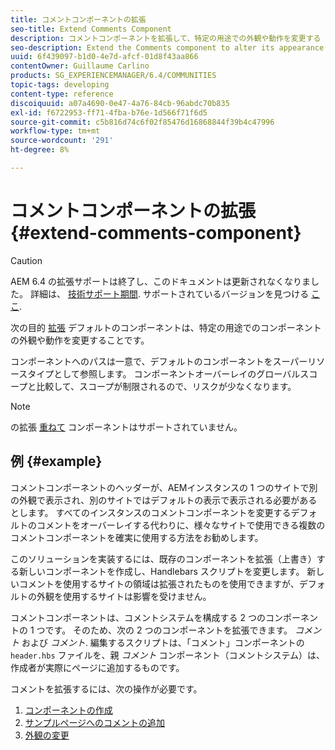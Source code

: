```yaml
---
title: コメントコンポーネントの拡張
seo-title: Extend Comments Component
description: コメントコンポーネントを拡張して、特定の用途での外観や動作を変更する
seo-description: Extend the Comments component to alter its appearance or behavior for specific uses
uuid: 6f439097-b1d0-4e7d-afcf-01d8f43aa866
contentOwner: Guillaume Carlino
products: SG_EXPERIENCEMANAGER/6.4/COMMUNITIES
topic-tags: developing
content-type: reference
discoiquuid: a07a4690-0e47-4a76-84cb-96abdc70b835
exl-id: f6722953-ff71-4fba-b76e-1d566f71f6d5
source-git-commit: c5b816d74c6f02f85476d16868844f39b4c47996
workflow-type: tm+mt
source-wordcount: '291'
ht-degree: 8%

---
```


# コメントコンポーネントの拡張 {#extend-comments-component}

>[!CAUTION]
>
>AEM 6.4 の拡張サポートは終了し、このドキュメントは更新されなくなりました。 詳細は、 [技術サポート期間](https://helpx.adobe.com/jp/support/programs/eol-matrix.html). サポートされているバージョンを見つける [ここ](https://experienceleague.adobe.com/docs/?lang=ja).

次の目的 [拡張](client-customize.md#extensions) デフォルトのコンポーネントは、特定の用途でのコンポーネントの外観や動作を変更することです。

コンポーネントへのパスは一意で、デフォルトのコンポーネントをスーパーリソースタイプとして参照します。 コンポーネントオーバーレイのグローバルスコープと比較して、スコープが制限されるので、リスクが少なくなります。

>[!NOTE]
>
>の拡張 [重ねて](client-customize.md#overlays) コンポーネントはサポートされていません。

## 例 {#example}

コメントコンポーネントのヘッダーが、AEMインスタンスの 1 つのサイトで別の外観で表示され、別のサイトではデフォルトの表示で表示される必要があるとします。 すべてのインスタンスのコメントコンポーネントを変更するデフォルトのコメントをオーバーレイする代わりに、様々なサイトで使用できる複数のコメントコンポーネントを確実に使用する方法をお勧めします。

このソリューションを実装するには、既存のコンポーネントを拡張（上書き）する新しいコンポーネントを作成し、Handlebars スクリプトを変更します。 新しいコメントを使用するサイトの領域は拡張されたものを使用できますが、デフォルトの外観を使用するサイトは影響を受けません。

コメントコンポーネントは、コメントシステムを構成する 2 つのコンポーネントの 1 つです。 そのため、次の 2 つのコンポーネントを拡張できます。 *コメント* および *コメント*. 編集するスクリプトは、「コメント」コンポーネントの `header.hbs` ファイルを、親 *コメント* コンポーネント（コメントシステム）は、作成者が実際にページに追加するものです。

コメントを拡張するには、次の操作が必要です。

1. [コンポーネントの作成](extend-create-components.md)
1. [サンプルページへのコメントの追加](extend-sample-page.md)
1. [外観の変更](extend-alter-appearance.md)

